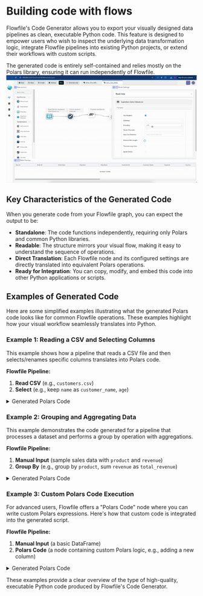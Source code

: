 # Building code with flows

Flowfile's Code Generator allows you to export your visually designed data pipelines as clean, executable Python code. This feature is designed to empower users who wish to inspect the underlying data transformation logic, integrate Flowfile pipelines into existing Python projects, or extend their workflows with custom scripts.

The generated code is entirely self-contained and relies mostly on the Polars library, ensuring it can run independently of Flowfile.
![code_generator](../assets/images/guides/code_generator/code_generator.gif)

## Key Characteristics of the Generated Code

When you generate code from your Flowfile graph, you can expect the output to be:

* **Standalone**: The code functions independently, requiring only Polars and common Python libraries.
* **Readable**: The structure mirrors your visual flow, making it easy to understand the sequence of operations.
* **Direct Translation**: Each Flowfile node and its configured settings are directly translated into equivalent Polars operations.
* **Ready for Integration**: You can copy, modify, and embed this code into other Python applications or scripts.

## Examples of Generated Code

Here are some simplified examples illustrating what the generated Polars code looks like for common Flowfile operations. These examples highlight how your visual workflow seamlessly translates into Python.

### Example 1: Reading a CSV and Selecting Columns

This example shows how a pipeline that reads a CSV file and then selects/renames specific columns translates into Polars code.

**Flowfile Pipeline:**
1.  **Read CSV** (e.g., `customers.csv`)
2.  **Select** (e.g., keep `name` as `customer_name`, `age`)

<details markdown="1">
<summary>Generated Polars Code</summary>

```python
# Example 1: Reading a CSV and Selecting Columns
import polars as pl

def run_etl_pipeline():
    """
    ETL Pipeline: Example CSV Read and Select
    Generated from Flowfile
    """
    df_1 = pl.scan_csv("/path/to/your/customers.csv")
    df_2 = df_1.select(
        pl.col("name").alias("customer_name"),
        pl.col("age")
    )
    return df_2

if __name__ == "__main__":
    pipeline_output = run_etl_pipeline()
```

</details>

### Example 2: Grouping and Aggregating Data

This example demonstrates the code generated for a pipeline that processes a dataset and performs a group by operation with aggregations.

**Flowfile Pipeline:**
1.  **Manual Input** (sample sales data with `product` and `revenue`)
2.  **Group By** (e.g., group by `product`, sum `revenue` as `total_revenue`)

<details markdown="1">
<summary>Generated Polars Code</summary>

```python
# Example 2: Grouping and Aggregating Data
import polars as pl

def run_etl_pipeline():
    """
    ETL Pipeline: Example Grouping and Aggregating
    Generated from Flowfile
    """
    # Simplified manual input example
    df_1 = pl.LazyFrame(
        {
            "product": ["A", "B", "A", "B", "C"],
            "quantity": [10, 20, 15, 25, 30],
            "price": [100.0, 200.0, 100.0, 200.0, 150.0],
        }
    )
    df_2 = df_1.group_by(["product"]).agg([
        pl.col("quantity").sum().alias("total_quantity"),
        pl.col("price").mean().alias("avg_price"),
    ])
    return df_2

if __name__ == "__main__":
    pipeline_output = run_etl_pipeline()
```

</details>

### Example 3: Custom Polars Code Execution

For advanced users, Flowfile offers a "Polars Code" node where you can write custom Polars expressions. Here's how that custom code is integrated into the generated script.

**Flowfile Pipeline:**
1.  **Manual Input** (a basic DataFrame)
2.  **Polars Code** (a node containing custom Polars logic, e.g., adding a new column)

<details markdown="1">
<summary>Generated Polars Code</summary>

```python
# Example 3: Custom Polars Code Execution
import polars as pl

def run_etl_pipeline():
    """
    ETL Pipeline: Custom Polars Code Example
    Generated from Flowfile
    """
    df_1 = pl.LazyFrame({"value": [1, 2, 3]})

    # Custom Polars code as defined in the Flowfile node
    def _custom_code_node_name(input_df: pl.LazyFrame):
        return input_df.with_columns((pl.col('value') * 10).alias('scaled_value'))

    df_2 = _custom_code_node_name(df_1)
    return df_2

if __name__ == "__main__":
    pipeline_output = run_etl_pipeline()
```

</details>

These examples provide a clear overview of the type of high-quality, executable Python code produced by Flowfile's Code Generator.